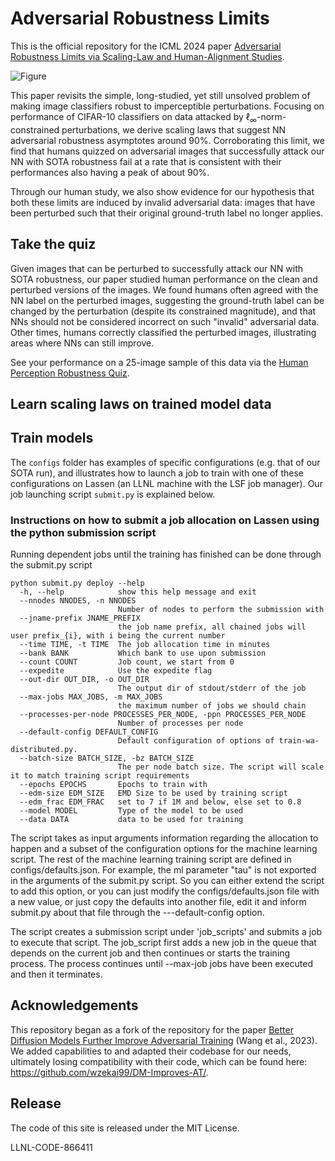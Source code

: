 # Adversarial Robustness Limits

This is the official repository for the ICML 2024 paper [Adversarial Robustness Limits via Scaling-Law and Human-Alignment Studies](https://arxiv.org/abs/2404.09349). 

![Figure](https://github.com/bbartoldson/Adversarial-Robustness-Limits/assets/15717529/b83d023f-4a28-473c-ae41-ead42941d5f0)

This paper revisits the simple, long-studied, yet still unsolved problem of making image classifiers robust to imperceptible perturbations. Focusing on performance of CIFAR-10 classifiers on data attacked by $`\ell_{\infty}`$-norm-constrained perturbations, we derive scaling laws that suggest NN adversarial robustness asymptotes around $90$%. Corroborating this limit, we find that humans quizzed on adversarial images that successfully attack our NN with SOTA robustness fail at a rate that is consistent with their performances also having a peak of about $90$%.

Through our human study, we also show evidence for our hypothesis that both these limits are induced by invalid adversarial data: images that have been perturbed such that their original ground-truth label no longer applies.


## Take the quiz

Given images that can be perturbed to successfully attack our NN with SOTA robustness, our paper studied human performance on the clean and perturbed versions of the images. We found humans often agreed with the NN label on the perturbed images, suggesting the ground-truth label can be changed by the perturbation (despite its constrained magnitude), and that NNs should not be considered incorrect on such "invalid" adversarial data. Other times, humans correctly classified the perturbed images, illustrating areas where NNs can still improve.

See your performance on a 25-image sample of this data via the [Human Perception Robustness Quiz](https://adversarial-robustness-limit-quiz.netlify.app/).


## Learn scaling laws on trained model data


## Train models

The `configs` folder has examples of specific configurations (e.g. that of our SOTA run), and illustrates how to launch a job to train with one of these configurations on Lassen (an LLNL machine with the LSF job manager). Our job launching script `submit.py` is explained below.


### Instructions on how to submit a job allocation on Lassen using the python submission script

Running dependent jobs until the training has finished can be done through the submit.py script

```
python submit.py deploy --help
  -h, --help            show this help message and exit
  --nnodes NNODES, -n NNODES
                        Number of nodes to perform the submission with
  --jname-prefix JNAME_PREFIX
                        the job name prefix, all chained jobs will user prefix_{i}, with i being the current number
  --time TIME, -t TIME  The job allocation time in minutes
  --bank BANK           Which bank to use upon submission
  --count COUNT         Job count, we start from 0
  --expedite            Use the expedite flag
  --out-dir OUT_DIR, -o OUT_DIR
                        The output dir of stdout/stderr of the job
  --max-jobs MAX_JOBS, -m MAX_JOBS
                        the maximum number of jobs we should chain
  --processes-per-node PROCESSES_PER_NODE, -ppn PROCESSES_PER_NODE
                        Number of processes per node
  --default-config DEFAULT_CONFIG
                        Default configuration of options of train-wa-distributed.py.
  --batch-size BATCH_SIZE, -bz BATCH_SIZE
                        The per node batch size. The script will scale it to match training script requirements
  --epochs EPOCHS       Epochs to train with
  --edm-size EDM_SIZE   EMD Size to be used by training script
  --edm_frac EDM_FRAC   set to 7 if 1M and below, else set to 0.8
  --model MODEL         Type of the model to be used
  --data DATA           data to be used for training
```

The script takes as input arguments information regarding the allocation to happen and a subset of the configuration options for the machine learning
script. The rest of the machine learning training script are defined in  configs/defaults.json. For example, the ml parameter "tau" is not exported
in the arguments of the submit.py script. So you can either extend the script to add this option, or you can just modify the configs/defaults.json file
with a new value, or just copy the defaults into another file, edit it and inform submit.py about that file through the ---default-config option.

The script creates a submission script under 'job\_scripts' and submits a job to execute that script. The job\_script first adds a new job in the queue
that depends on the current job and then continues or starts the training process. The process continues until --max-job jobs have been executed and then
it terminates.


## Acknowledgements

This repository began as a fork of the repository for the paper [Better Diffusion Models Further Improve Adversarial Training](https://arxiv.org/pdf/2302.04638.pdf) (Wang et al., 2023). We added capabilities to and adapted their codebase for our needs, ultimately losing compatibility with their code, which can be found here: https://github.com/wzekai99/DM-Improves-AT/.


## Release

The code of this site is released under the MIT License. 

LLNL-CODE-866411
